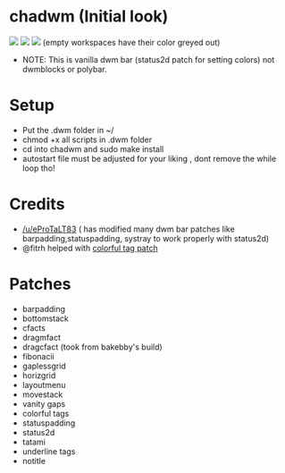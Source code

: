 # chadwm (Initial look)

<img src="https://github.com/siduck76/chadwm/blob/main/screenshots/initial_look.png">
<img src="https://github.com/siduck76/chadwm/blob/main/screenshots/col_layout.png">

<img src="https://github.com/siduck76/chadwm/blob/main/screenshots/occ_act_tags.png">
(empty workspaces have their color greyed out)

- NOTE: This is vanilla dwm bar (status2d patch for setting colors) not dwmblocks or polybar. 

# Setup 

- Put the .dwm folder in ~/
- chmod +x all scripts in .dwm folder
- cd into chadwm and sudo make install
- autostart file must be adjusted for your liking , dont remove the while loop tho!

# Credits 

- [/u/eProTaLT83](https://www.reddit.com/user/eProTaLT83) ( has modified many dwm bar patches like barpadding,statuspadding, systray to work properly with status2d)
- @fitrh helped with [colorful tag patch](https://github.com/fitrh/dwm/issues/1)

# Patches

- barpadding 
- bottomstack
- cfacts
- dragmfact 
- dragcfact (took from bakebby's build)
- fibonacii
- gaplessgrid
- horizgrid
- layoutmenu 
- movestack 
- vanity gaps
- colorful tags
- statuspadding 
- status2d
- tatami 
- underline tags
- notitle
